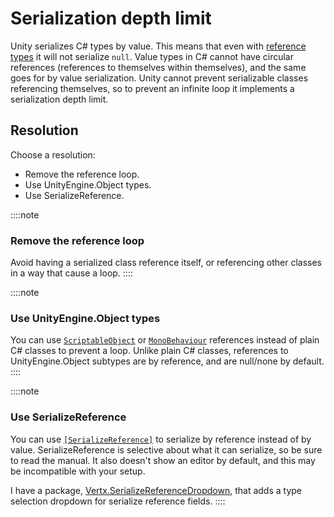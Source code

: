 # Serialization depth limit
Unity serializes C# types by value. This means that even with [reference types](../Value%20And%20Reference%20Types.md#reference-types) it will not serialize `null`.
Value types in C# cannot have circular references (references to themselves within themselves), and the same goes for by value serialization. Unity cannot prevent serializable classes referencing themselves, so to prevent an infinite loop it implements a serialization depth limit.

## Resolution
Choose a resolution:
- Remove the reference loop.
- Use UnityEngine.Object types.
- Use SerializeReference.

::::note
### Remove the reference loop
Avoid having a serialized class reference itself, or referencing other classes in a way that cause a loop.
::::

::::note
### Use UnityEngine.Object types
You can use [`ScriptableObject`](https://docs.unity3d.com/Manual/class-ScriptableObject.html) or [`MonoBehaviour`](https://docs.unity3d.com/Manual/class-MonoBehaviour.html) references instead of plain C# classes to prevent a loop.
Unlike plain C# classes, references to UnityEngine.Object subtypes are by reference, and are null/none by default.
::::

::::note
### Use SerializeReference
You can use [`[SerializeReference]`](https://docs.unity3d.com/ScriptReference/SerializeReference.html) to serialize by reference instead of by value.
SerializeReference is selective about what it can serialize, so be sure to read the manual. It also doesn't show an editor by default, and this may be incompatible with your setup.

I have a package, [Vertx.SerializeReferenceDropdown](https://github.com/vertxxyz/Vertx.SerializeReferenceDropdown), that adds a type selection dropdown for serialize reference fields.
::::
